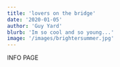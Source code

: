 ```yaml
---
title: 'lovers on the bridge'
date: '2020-01-05'
author: 'Guy Yard'
blurb: 'Im so cool and so young...'
image: '/images/brightersummer.jpg'
---
```


INFO PAGE
